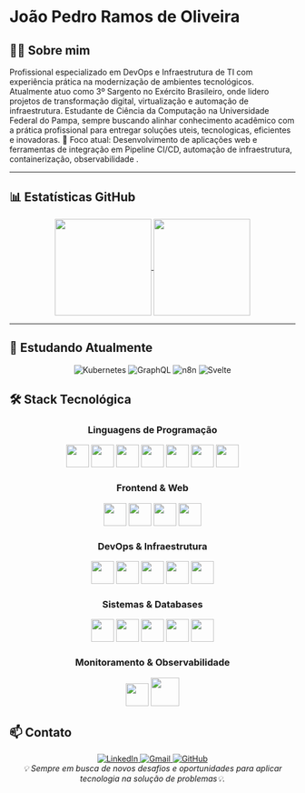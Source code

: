 

<!--
**joao-pedro-rdo/joao-pedro-rdo** is a ✨ _special_ ✨ repository because its `README.md` (this file) appears on your GitHub profile.

Here are some ideas to get you started:

- 🔭 I’m currently working on ...
- 🌱 I’m currently learning ...
- 👯 I’m looking to collaborate on ...
- 🤔 I’m looking for help with ...
- 💬 Ask me about ...
- 📫 How to reach me: ...
- 😄 Pronouns: ...
- ⚡ Fun fact: ...
-->

<!--
**![Anurag's GitHub stats](https://github-readme-stats.vercel.app/api?username=joao-pedro-rdo&s&icons=true&theme=transparent&rank_icon=github)

![Top Langs](https://github-readme-stats.vercel.app/api/top-langs/?username=joao-pedro-rdo&layout=compact&theme=transparent)


-->
<div>






# João Pedro Ramos de Oliveira
## 👨‍💻 Sobre mim
Profissional especializado em DevOps e Infraestrutura de TI com experiência prática na modernização de ambientes tecnológicos. Atualmente atuo como 3º Sargento no Exército Brasileiro, onde lidero projetos de transformação digital, virtualização e automação de infraestrutura.
Estudante de Ciência da Computação na Universidade Federal do Pampa, sempre buscando alinhar conhecimento acadêmico com a prática profissional para entregar soluções uteis, tecnologicas, eficientes e inovadoras.
🎯 Foco atual: Desenvolvimento de aplicações web e ferramentas de integração em Pipeline CI/CD, automação de infraestrutura, containerização, observabilidade .
</div>

---
## 📊 Estatísticas GitHub ##
<div align="center">
<a href="https://github.com/joao-pedro-rdo/github-readme-stats">
  <img height="170"" align="center" src="https://github-readme-stats.vercel.app/api?username=joao-pedro-rdo&s&icons=true&theme=transparent&rank_icon=github" />
</a>
<a href="href="https://github.com/joao-pedro-rdo/github-readme-stats">
  <img align="center" height="170" src="https://github-readme-stats.vercel.app/api/top-langs/?username=joao-pedro-rdo&layout=compact&theme=transparent" />
</a>
</div>

---


## 🌱 Estudando Atualmente

<div align="center">
  
![Kubernetes](https://img.shields.io/badge/kubernetes-%23326ce5.svg?style=for-the-badge&logo=kubernetes&logoColor=white)
![GraphQL](https://img.shields.io/badge/GraphQL-E434AA?style=for-the-badge&logo=graphql&logoColor=white)
![n8n](https://img.shields.io/badge/n8n-EA4B71?style=for-the-badge&logo=n8n&logoColor=white)
![Svelte](https://img.shields.io/badge/Svelte-FF3E00?style=for-the-badge&logo=svelte&logoColor=white)


</div>

## 🛠️ Stack Tecnológica

<div align="center">

### Linguagens de Programação
<img height="40" src="https://cdn.jsdelivr.net/gh/devicons/devicon@latest/icons/python/python-original.svg" />
<img height="40" src="https://cdn.jsdelivr.net/gh/devicons/devicon@latest/icons/javascript/javascript-original.svg" />
<img height="40" src="https://cdn.jsdelivr.net/gh/devicons/devicon@latest/icons/typescript/typescript-original.svg" />
<img height="40" src="https://cdn.jsdelivr.net/gh/devicons/devicon@latest/icons/c/c-original.svg" />
<img height="40" src="https://cdn.jsdelivr.net/gh/devicons/devicon@latest/icons/cplusplus/cplusplus-original.svg" />
<img height="40" src="https://cdn.jsdelivr.net/gh/devicons/devicon@latest/icons/php/php-original.svg" />
<img height="40" src="https://cdn.jsdelivr.net/gh/devicons/devicon@latest/icons/bash/bash-original.svg" />

### Frontend & Web
<img height="40" src="https://cdn.jsdelivr.net/gh/devicons/devicon@latest/icons/react/react-original.svg" />
<img height="40" src="https://cdn.jsdelivr.net/gh/devicons/devicon@latest/icons/html5/html5-original.svg" />
<img height="40" src="https://cdn.jsdelivr.net/gh/devicons/devicon@latest/icons/css3/css3-original.svg" />
<img height="40" src="https://cdn.jsdelivr.net/gh/devicons/devicon@latest/icons/streamlit/streamlit-original.svg" />

### DevOps & Infraestrutura
<img height="40" src="https://www.svgrepo.com/show/452192/docker.svg" />
<img height="40" src="https://cdn.jsdelivr.net/gh/devicons/devicon@latest/icons/kubernetes/kubernetes-plain.svg" />
<img height="40" src="https://www.svgrepo.com/show/354447/terraform-icon.svg" />
<img height="40" src="https://www.svgrepo.com/show/373429/ansible.svg" />
<img height="40" src="https://cdn.jsdelivr.net/gh/devicons/devicon@latest/icons/githubactions/githubactions-original.svg" />

### Sistemas & Databases
<img height="40" src="https://cdn.jsdelivr.net/gh/devicons/devicon@latest/icons/linux/linux-plain.svg" />
<img height="40" src="https://avatars.githubusercontent.com/u/2678585?s=200&v=4" />
<img height="40" src="https://cdn.jsdelivr.net/gh/devicons/devicon@latest/icons/mysql/mysql-original.svg" />
<img height="40" src="https://cdn.jsdelivr.net/gh/devicons/devicon@latest/icons/postgresql/postgresql-original.svg" />
<img height="40" src="https://cdn.jsdelivr.net/gh/devicons/devicon@latest/icons/sqlalchemy/sqlalchemy-original.svg" />

### Monitoramento & Observabilidade
<img height="40" src="https://www.svgrepo.com/show/448228/grafana.svg" />
<img height="50" src="https://adminguide.ru/wp-content/uploads/2018/05/post-logo_Zabbix.png" />

</div>
          

## 📫 Contato

<div align="center">
  <a href="https://www.linkedin.com/in/joaopedrordeo/" target="_blank">
    <img src="https://img.shields.io/badge/LinkedIn-0077B5?style=for-the-badge&logo=linkedin&logoColor=white" alt="LinkedIn"/>
  </a>
  <a href="mailto:joaopedrordeo@gmail.com" target="_blank">
    <img src="https://img.shields.io/badge/Gmail-D14836?style=for-the-badge&logo=gmail&logoColor=white" alt="Gmail"/>
  </a>
  <a href="https://github.com/joao-pedro-rdo" target="_blank">
    <img src="https://img.shields.io/badge/GitHub-100000?style=for-the-badge&logo=github&logoColor=white" alt="GitHub"/>
  </a>
</div> 


  
<div align="center">
  <i>💡 Sempre em busca de novos desafios e oportunidades para aplicar tecnologia na solução de problemas💡.</i>
</div>

 


